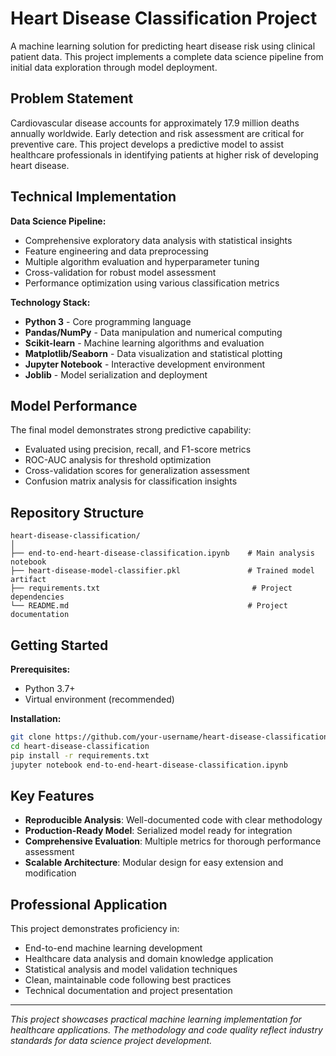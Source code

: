 # Heart Disease Classification Project

A machine learning solution for predicting heart disease risk using clinical patient data. This project implements a complete data science pipeline from initial data exploration through model deployment.

## Problem Statement

Cardiovascular disease accounts for approximately 17.9 million deaths annually worldwide. Early detection and risk assessment are critical for preventive care. This project develops a predictive model to assist healthcare professionals in identifying patients at higher risk of developing heart disease.

## Technical Implementation

**Data Science Pipeline:**
- Comprehensive exploratory data analysis with statistical insights
- Feature engineering and data preprocessing
- Multiple algorithm evaluation and hyperparameter tuning
- Cross-validation for robust model assessment
- Performance optimization using various classification metrics

**Technology Stack:**
- **Python 3** - Core programming language
- **Pandas/NumPy** - Data manipulation and numerical computing
- **Scikit-learn** - Machine learning algorithms and evaluation
- **Matplotlib/Seaborn** - Data visualization and statistical plotting
- **Jupyter Notebook** - Interactive development environment
- **Joblib** - Model serialization and deployment

## Model Performance

The final model demonstrates strong predictive capability:
- Evaluated using precision, recall, and F1-score metrics
- ROC-AUC analysis for threshold optimization
- Cross-validation scores for generalization assessment
- Confusion matrix analysis for classification insights

## Repository Structure

```
heart-disease-classification/
│
├── end-to-end-heart-disease-classification.ipynb    # Main analysis notebook
├── heart-disease-model-classifier.pkl               # Trained model artifact
├── requirements.txt                                  # Project dependencies
└── README.md                                        # Project documentation
```

## Getting Started

**Prerequisites:**
- Python 3.7+
- Virtual environment (recommended)

**Installation:**
```bash
git clone https://github.com/your-username/heart-disease-classification.git
cd heart-disease-classification
pip install -r requirements.txt
jupyter notebook end-to-end-heart-disease-classification.ipynb
```

## Key Features

- **Reproducible Analysis**: Well-documented code with clear methodology
- **Production-Ready Model**: Serialized model ready for integration
- **Comprehensive Evaluation**: Multiple metrics for thorough performance assessment
- **Scalable Architecture**: Modular design for easy extension and modification

## Professional Application

This project demonstrates proficiency in:
- End-to-end machine learning development
- Healthcare data analysis and domain knowledge application
- Statistical analysis and model validation techniques
- Clean, maintainable code following best practices
- Technical documentation and project presentation

---

*This project showcases practical machine learning implementation for healthcare applications. The methodology and code quality reflect industry standards for data science project development.*
